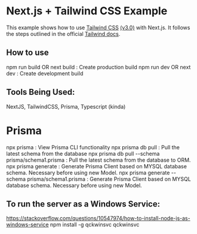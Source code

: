 # Next.js + Tailwind CSS Example

This example shows how to use [Tailwind CSS](https://tailwindcss.com/) [(v3.0)](https://tailwindcss.com/blog/tailwindcss-v3) with Next.js. It follows the steps outlined in the official [Tailwind docs](https://tailwindcss.com/docs/guides/nextjs).

## How to use
npm run build OR next build : Create production build
npm run dev OR next dev : Create development build

## Tools Being Used: 
NextJS, TailwindCSS, Prisma, Typescript (kinda)  

# Prisma
npx prisma : View Prisma CLI functionality
npx prisma db pull : Pull the latest schema from the database
npx prisma db pull --schema prisma/schema1.prisma : Pull the latest schema from the database to ORM. 
npx prisma generate : Generate Prisma Client based on MYSQL database schema. Necessary before using new Model.
npx prisma generate --schema prisma/schema1.prisma : Generate Prisma Client based on MYSQL database schema. Necessary before using new Model.

## To run the server as a Windows Service: 
https://stackoverflow.com/questions/10547974/how-to-install-node-js-as-windows-service
npm install -g qckwinsvc
qckwinsvc